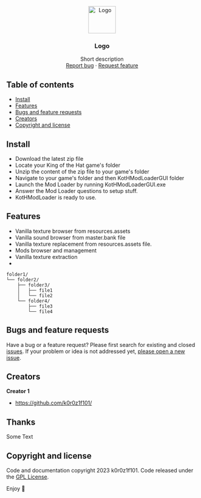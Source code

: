 <p align="center">
  <a href="https://example.com/">
    <img src="https://via.placeholder.com/72" alt="Logo" width=72 height=72>
  </a>

  <h3 align="center">Logo</h3>

  <p align="center">
    Short description
    <br>
    <a href="https://reponame/issues/new?template=bug.md">Report bug</a>
    ·
    <a href="https://reponame/issues/new?template=feature.md&labels=feature">Request feature</a>
  </p>
</p>


## Table of contents

- [Install](#install)
- [Features](#features)
- [Bugs and feature requests](#bugs-and-feature-requests)
- [Creators](#creators)
- [Copyright and license](#copyright-and-license)


## Install

- Download the latest zip file
- Locate your King of the Hat game's folder
- Unzip the content of the zip file to your game's folder
- Navigate to your game's folder and then KotHModLoaderGUI folder
- Launch the Mod Loader by running KotHModLoaderGUI.exe
- Answer the Mod Loader questions to setup stuff.
- KotHModLoader is ready to use.

## Features

- Vanilla texture browser from resources.assets
- Vanilla sound browser from master.bank file
- Vanilla texture replacement from resources.assets file.
- Mods browser and management
- Vanilla texture extraction
- 

```text
folder1/
└── folder2/
    ├── folder3/
    │   ├── file1
    │   └── file2
    └── folder4/
        ├── file3
        └── file4
```

## Bugs and feature requests

Have a bug or a feature request? Please first search for existing and closed [issues](https://github.com/ModTheHat/KotHModLoader/issues). If your problem or idea is not addressed yet, [please open a new issue](https://github.com/ModTheHat/KotHModLoader/issues/new).

## Creators

**Creator 1**

- <https://github.com/k0r0z1f101/>

## Thanks

Some Text

## Copyright and license

Code and documentation copyright 2023 k0r0z1f101. Code released under the [GPL License](https://github.com/ModTheHat/KotHModLoader/blob/main/LICENSE).

Enjoy :metal:
